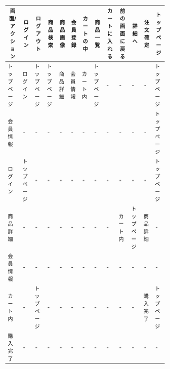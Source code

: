 |画面/アクション|ログイン|ログアウト|商品検索|商品画像|会員登録|カートの中|商品一覧|カートに入れる|前の画面に戻る|詳細へ|注文確定|トップページ|
|------------|-------|--------|-------|-------|------|-------|--------|-----------|-------------|-----|------|----------|
|トップページ|ログイン|トップページ|トップページ|商品詳細|会員情報|カート内|トップページ|-|-|-|-|トップページ|
|会員情報|-|-|-|-|-|-|-|-|-|-|-|トップページ|
|ログイン|トップページ|-|-|-|-|-|-|-|-|-|-|トップページ|
|商品詳細|-|-|-|-|-|-|-|-|カート内|トップページ|商品詳細|-|トップページ|
|会員情報|-|-|-|-|-|-|-|-|-|-|-|-|-|-|-|トップページ
|カート内|-|トップページ|-|-|-|-|-|-|-|-|購入完了|トップページ
|購入完了|-|-|-|-|-|-|-|-|-|-|-|-|トップページ|
